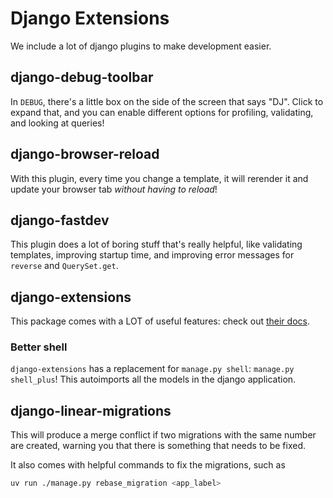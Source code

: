 # Django Extensions

We include a lot of django plugins to make development easier.

## django-debug-toolbar

In `DEBUG`, there's a little box on the side of the screen that says "DJ". Click
to expand that, and you can enable different options for profiling, validating,
and looking at queries!

## django-browser-reload

With this plugin, every time you change a template, it will rerender it and update your
browser tab *without having to reload*!

## django-fastdev

This plugin does a lot of boring stuff that's really helpful, like validating templates,
improving startup time, and improving error messages for `reverse` and `QuerySet.get`.

## django-extensions

This package comes with a LOT of useful features: check out [their docs](https://django-extensions.readthedocs.io/en/latest/).

### Better shell

`django-extensions` has a replacement for `manage.py shell`: `manage.py shell_plus`!
This autoimports all the models in the django application.

## django-linear-migrations

This will produce a merge conflict if two migrations with the same number are created,
warning you that there is something that needs to be fixed.

It also comes with helpful commands to fix the migrations, such as

```bash
uv run ./manage.py rebase_migration <app_label>
```

